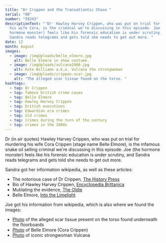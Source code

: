 ```yaml
---
title: "Dr Crippen and the Transatlantic Chase "
serial: "08"
number: "59243"
descriptionText: "'Dr' Hawley Harvey Crippen, who was put on trial for murdering
  his wife Cora, is the criminal we're discussing in this episode. Joe (the
  hormone monster) feels like his forensic education is under scrutiny, and
  Sandra reads telegrams and gets told she needs to get out more. "
date: 12
month: August
images:
  - image: /imgUploads/belle_elmore.jpg
    alt: Belle Elmore in show costume.
  - image: /imgUploads/vulcana1900.jpg
    alt: Kate Williams a.k.a. Vulcana the strongwoman
  - image: /imgUploads/crippen-scar.jpg
    alt: "The alleged scar tissue found on the torso. "
hashtags:
  - tag: Dr Crippen
  - tag: famous british crime cases
  - tag: Belle Elmore
  - tag: Hawley Harvey Crippen
  - tag: british executions
  - tag: Edwardian era crimes
  - tag: old crimes
  - tag: crimes during the turn of the century
  - tag: crimes in the 1900s
---
```

Dr (in air quotes) Hawley Harvey Crippen, who was put on trial for murdering his wife Cora Crippen (stage name Belle Elmore), is the infamous snake oil selling criminal we're discussing in this episode. Joe (the hormone monster) feels like his forensic education is under scrutiny, and Sandra reads telegrams and gets told she needs to get out more.

Sandra got her information wikipedia, as well as these articles:

* The notorious case of Dr Crippen, [The History Press](https://www.thehistorypress.co.uk/articles/the-notorious-case-of-dr-crippen/)
* Bio of Hawley Harvey Crippen, [Encyclopedia Brittanica](https://www.britannica.com/biography/Hawley-Harvey-Crippen)
* Mutilating the evidence, [The Oldie](https://www.theoldie.co.uk/blog/mutilating-the-evidence)
* Belle Elmore, [Into the Limelight](https://intothelimelight.org/2015/03/20/139/) 

Joe got his information from wikipedia, which is also where we found the images: 

* [](https://en.wikipedia.org/wiki/File:Crippen-scar.jpg)[Photo](https://en.wikipedia.org/wiki/File:Crippen-scar.jpg) of the alleged scar tissue present on the torso found underneath the floorboards 
* [Photo](https://en.wikipedia.org/wiki/File:Belle_Elmore.jpg) of Belle Elmore (Cora Crippen) 
* [Photo](https://en.wikipedia.org/wiki/Vulcana#/media/File:Vulcana1900.jpg) of iconic strongwoman Vulcana